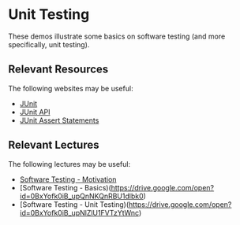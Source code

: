 Unit Testing
=================================================

These demos illustrate some basics on software testing (and more specifically, unit testing). 

## Relevant Resources ##

The following websites may be useful:

- [JUnit](http://junit.org/)
- [JUnit API](http://junit.org/javadoc/latest/)
- [JUnit Assert Statements](http://junit.org/javadoc/latest/org/junit/Assert.html)

## Relevant Lectures ##

The following lectures may be useful:

- [Software Testing - Motivation](https://drive.google.com/open?id=0BxYofk0iB_upN09pQTBXbmxveGM)
- [Software Testing - Basics)(https://drive.google.com/open?id=0BxYofk0iB_upQnNKQnRBU1dlbk0)
- [Software Testing - Unit Testing)(https://drive.google.com/open?id=0BxYofk0iB_upNlZlU1FVTzYtWnc)

